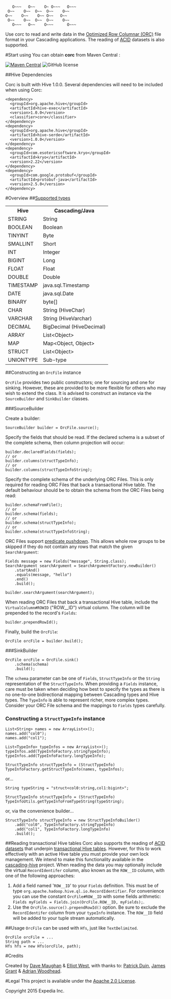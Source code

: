        O~~~   O~~    O~ O~~~   O~~~
     O~~    O~~  O~~  O~~    O~~   
    O~~    O~~    O~~ O~~   O~~    
     O~~    O~~  O~~  O~~    O~~   
       O~~~   O~~    O~~~      O~~~

Use corc to read and write data in the [Optimized Row Columnar (ORC)](http://orc.apache.org/) file format in your Cascading applications. The reading of [ACID](http://orc.apache.org/docs/acid.html) datasets is also supported.

#Start using
You can obtain **corc** from Maven Central : 

[![Maven Central](https://maven-badges.herokuapp.com/maven-central/com.hotels/corc-cascading/badge.svg?subject=com.hotels:corc-cascading)](https://maven-badges.herokuapp.com/maven-central/com.hotels/corc-cascading) ![GitHub license](https://img.shields.io/github/license/HotelsDotCom/corc.svg)

##Hive Dependencies

Corc is built with Hive 1.0.0. Several dependencies will need to be included when using Corc:

    <dependency>
      <groupId>org.apache.hive</groupId>
      <artifactId>hive-exec</artifactId>
      <version>1.0.0</version>
      <classifier>core</classifier>
    </dependency>
    <dependency>
      <groupId>org.apache.hive</groupId>
      <artifactId>hive-serde</artifactId>
      <version>1.0.0</version>
    </dependency>
    <dependency>
      <groupId>com.esotericsoftware.kryo</groupId>
      <artifactId>kryo</artifactId>
      <version>2.22</version>
    </dependency>
    <dependency>
      <groupId>com.google.protobuf</groupId>
      <artifactId>protobuf-java</artifactId>
      <version>2.5.0</version>
    </dependency>

#Overview
##[Supported types](http://orc.apache.org/docs/types.html)

<table>
  <tr><th>Hive</th><th>Cascading/Java</th></tr>
  <tr><td>STRING</td><td>String</td></tr>
  <tr><td>BOOLEAN</td><td>Boolean</td></tr>
  <tr><td>TINYINT</td><td>Byte</td></tr>
  <tr><td>SMALLINT</td><td>Short</td></tr>
  <tr><td>INT</td><td>Integer</td></tr>
  <tr><td>BIGINT</td><td>Long</td></tr>
  <tr><td>FLOAT</td><td>Float</td></tr>
  <tr><td>DOUBLE</td><td>Double</td></tr>
  <tr><td>TIMESTAMP</td><td>java.sql.Timestamp</td></tr>
  <tr><td>DATE</td><td>java.sql.Date</td></tr>
  <tr><td>BINARY</td><td>byte[]</td></tr>
  <tr><td>CHAR</td><td>String (HiveChar)</td></tr>
  <tr><td>VARCHAR</td><td>String (HiveVarchar)</td></tr>
  <tr><td>DECIMAL</td><td>BigDecimal (HiveDecimal)</td></tr>
  <tr><td>ARRAY</td><td>List&lt;Object&gt;</td></tr>
  <tr><td>MAP</td><td>Map&lt;Object, Object&gt;</td></tr>
  <tr><td>STRUCT</td><td>List&lt;Object&gt;</td></tr>
  <tr><td>UNIONTYPE</td><td>Sub-type</td></tr>
</table>


##Constructing an `OrcFile` instance

`OrcFile` provides two public constructors; one for sourcing and one for sinking. However, these are provided to be more flexible for others who may wish to extend the class. It is advised to construct an instance via the `SourceBuilder` and `SinkBuilder` classes.

###SourceBuilder

Create a builder:

    SourceBuilder builder = OrcFile.source();

Specify the fields that should be read. If the declared schema is a subset of the complete schema, then column projection will occur:

    builder.declaredFields(fields);
    // or
    builder.columns(structTypeInfo);
    // or
    builder.columns(structTypeInfoString);

Specify the complete schema of the underlying ORC Files. This is only required for reading ORC Files that back a transactional Hive table. The default behaviour should be to obtain the schema from the ORC Files being read:

    builder.schemaFromFile();
    // or
    builder.schema(fields);
    // or
    builder.schema(structTypeInfo);
    // or
    builder.schema(structTypeInfoString);

ORC Files support [predicate pushdown](http://orc.apache.org/docs/indexes.html). This allows whole row groups to be skipped if they do not contain any rows that match the given `SearchArgument`:

    Fields message = new Fields("message", String.class);
    SearchArgument searchArgument = SearchArgumentFactory.newBuilder()
        .startAnd()
        .equals(message, "hello")
        .end()
        .build();
    
    builder.searchArgument(searchArgument);

When reading ORC Files that back a transactional Hive table, include the `VirtualColumn#ROWID` ("ROW__ID") virtual column. The column will be prepended to the record's `Fields`:

    builder.prependRowId();

Finally, build the `OrcFile`:

    OrcFile orcFile = builder.build();

###SinkBuilder

    OrcFile orcFile = OrcFile.sink()
        .schema(schema)
        .build();

The `schema` parameter can be one of `Fields`, `StructTypeInfo` or the `String` representation of the `StructTypeInfo`. When providing a `Fields` instance, care must be taken when deciding how best to specify the types as there is no one-to-one bidirectional mapping between Cascading types and Hive types. The `TypeInfo` is able to represent richer, more complex types. Consider your ORC File schema and the mappings to `Fields` types carefully.

### Constructing a `StructTypeInfo` instance

    List<String> names = new ArrayList<>();
    names.add("col0");
    names.add("col1");

    List<TypeInfo> typeInfos = new ArrayList<>();
    typeInfos.add(TypeInfoFactory.stringTypeInfo);
    typeInfos.add(TypeInfoFactory.longTypeInfo);

    StructTypeInfo structTypeInfo = (StructTypeInfo) TypeInfoFactory.getStructTypeInfo(names, typeInfos);

or...

    String typeString = "struct<col0:string,col1:bigint>";

    StructTypeInfo structTypeInfo = (StructTypeInfo) TypeInfoUtils.getTypeInfoFromTypeString(typeString);

or, via the convenience builder...

    StructTypeInfo structTypeInfo = new StructTypeInfoBuilder()
        .add("col0", TypeInfoFactory.stringTypeInfo)
        .add("col1", TypeInfoFactory.longTypeInfo)
        .build();

##Reading transactional Hive tables
Corc also supports the reading of [ACID datasets](http://orc.apache.org/docs/acid.html) that underpin [transactional Hive tables](https://cwiki.apache.org/confluence/display/Hive/Hive+Transactions). However, for this to work effectively with an active Hive table you must provide your own lock management. We intend to make this functionality available in the [cascading-hive](https://github.com/HotelsDotCom/cascading-hive/tree/acid) project. When reading the data you may optionally include the virtual `RecordIdentifer` column, also known as the `ROW__ID` column, with one of the following approaches:

1. Add a field named '`ROW__ID`' to your `Fields` definition. This must be of type `org.apache.hadoop.hive.ql.io.RecordIdentifier`. For convenience you can use the constant `OrcFile#ROW__ID` with some fields arithmetic: `Fields myFields = Fields.join(OrcFile.ROW__ID, myFields);`.
2. Use the `OrcFile.source().prependRowId()` option. Be sure to exclude the `RecordIdentifer` column from your `typeInfo` instance. The `ROW__ID` field will be added to your tuple stream automatically.

##Usage
`OrcFile` can be used with `Hfs`, just like `TextDelimited`.

    OrcFile orcFile = ...
    String path = ...
    Hfs hfs = new Hfs(orcFile, path);

#Credits

Created by [Dave Maughan](https://github.com/nahguam) & [Elliot West](https://github.com/teabot), with thanks to: [Patrick Duin](https://github.com/patduin), [James Grant](https://github.com/noddy76) & [Adrian Woodhead](https://github.com/massdosage).

#Legal
This project is available under the [Apache 2.0 License](http://www.apache.org/licenses/LICENSE-2.0.html).

Copyright 2015 Expedia Inc.
